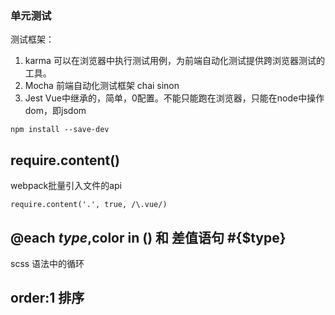 ### 单元测试
测试框架：   
1. karma   可以在浏览器中执行测试用例，为前端自动化测试提供跨浏览器测试的工具。
2. Mocha   前端自动化测试框架 chai sinon
3. Jest    Vue中继承的，简单，0配置。不能只能跑在浏览器，只能在node中操作dom，即jsdom


```
npm install --save-dev 
```


## require.content()  
webpack批量引入文件的api
```
require.content('.', true, /\.vue/)
```

## @each  $type,$color in ()  和 差值语句   #{$type}
scss 语法中的循环   

## order:1  排序
